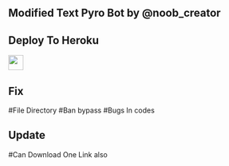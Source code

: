 ## Modified Text Pyro Bot by @noob_creator

## Deploy To Heroku

<a href="https://heroku.com/deploy?template=https://github.com/Adity012/leechxankush">
     <img height="30px" src="https://img.shields.io/badge/Deploy%20To%20Heroku-blueviolet?style=for-the-badge&logo=heroku">
  </a>

  
## Fix
 #File Directory 
 #Ban bypass 
 #Bugs In codes

## Update
 #Can Download One Link also
